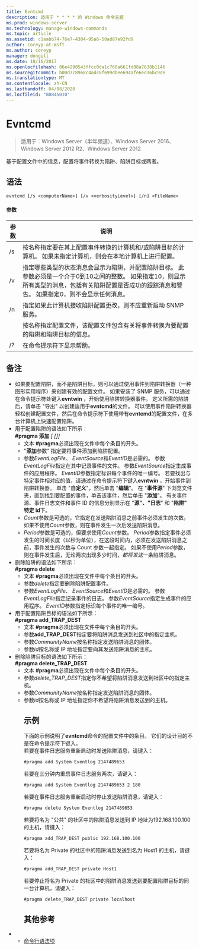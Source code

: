 ```yaml
---
title: Evntcmd
description: 适用于 * * * * 的 Windows 命令主题
ms.prod: windows-server
ms.technology: manage-windows-commands
ms.topic: article
ms.assetid: c1aabb74-76e7-4304-95a6-50ad87e92fd9
author: coreyp-at-msft
ms.author: coreyp
manager: dongill
ms.date: 10/16/2017
ms.openlocfilehash: 86e4290543ffcc0da1c768a661fd88a7638b1146
ms.sourcegitcommit: b00d7c8968c4adc8f699dbee694afe6ed36bc9de
ms.translationtype: MT
ms.contentlocale: zh-CN
ms.lasthandoff: 04/08/2020
ms.locfileid: "80845010"
---
```

# <a name="evntcmd"></a>Evntcmd

>适用于：Windows Server（半年频道）、Windows Server 2016、Windows Server 2012 R2、Windows Server 2012

基于配置文件中的信息，配置将事件转换为陷阱、陷阱目标或两者。   
## <a name="syntax"></a>语法  
```  
evntcmd [/s <computerName>] [/v <verbosityLevel>] [/n] <FileName>  
```  
#### <a name="parameters"></a>参数  

|      参数      |                                                                                                                                                            说明                                                                                                                                                             |
|---------------------|------------------------------------------------------------------------------------------------------------------------------------------------------------------------------------------------------------------------------------------------------------------------------------------------------------------------------------|
|  /s <computerName>  |                                                         按名称指定要在其上配置事件转换的计算机和/或陷阱目标的计算机。 如果未指定计算机，则会在本地计算机上进行配置。                                                          |
| /v <verbosityLevel> | 指定哪些类型的状态消息会显示为陷阱，并配置陷阱目标。 此参数必须是一个介于0到10之间的整数。 如果指定10，则显示所有类型的消息，包括有关陷阱配置是否成功的跟踪消息和警告。 如果指定0，则不会显示任何消息。 |
|         /n          |                                                                                                           指定如果此计算机接收陷阱配置更改，则不应重新启动 SNMP 服务。                                                                                                            |
|     <FileName>      |                                                                                     按名称指定配置文件，该配置文件包含有关将事件转换为要配置的陷阱和陷阱目标的信息。                                                                                     |
|         /?          |                                                                                                                                                在命令提示符下显示帮助。                                                                                                                                                |

## <a name="remarks"></a>备注  
- 如果要配置陷阱，而不是陷阱目标，则可以通过使用事件到陷阱转换器（一种图形实用程序）来创建有效的配置文件。 如果安装了 SNMP 服务，可以通过在命令提示符处键入**evntwin** ，开始使用陷阱转换器事件。 定义所需的陷阱后，请单击 "导出" 以创建适用于**evntcmd**的文件。 可以使用事件陷阱转换器轻松创建配置文件，然后在命令提示符下使用带有**evntcmd**的配置文件，在多台计算机上快速配置陷阱。  
- 用于配置陷阱的语法如下所示：  
  **#pragma 添加**<em><EventLogFile> <EventSource> <EventID> [<Count> [<Period>]]</em>  
  -   文本 **#pragma**必须出现在文件中每个条目的开头。  
  -   "**添加**参数" 指定要将事件添加到陷阱配置。  
  -   参数*EventLogFile*、 *EventSource*和*EventID*是必需的。 参数*EventLogFile*指定在其中记录事件的文件。 参数*EventSource*指定生成事件的应用程序。 *EventID*参数指定标识每个事件的唯一编号。 若要找出与特定事件相对应的值，请通过在命令提示符下键入**evntwin** ，开始事件到陷阱转换器。 单击 "**自定义**"，然后单击 "**编辑**"。 在 "**事件源**" 下浏览文件夹，直到找到要配置的事件，单击该事件，然后单击 "**添加**"。 有关事件源、事件日志文件和事件 ID 的信息分别显示在 "**源"、"日志**" 和 "**陷阱" 特定 id**下。  
  -   *Count*参数是可选的，它指定在发送陷阱消息之前事件必须发生的次数。 如果不使用*Count*参数，则在事件发生一次后发送陷阱消息。  
  -   *Period*参数是可选的，但要求使用*Count*参数。 *Period*参数指定事件必须发生的时间长度（以秒为单位），在这段时间内，必须在发送陷阱消息之前，事件发生的次数与 Count 参数一起指定。 如果不使用*Period*参数，则在事件发生后，无论两次出现多少时间，*都将发送*一条陷阱消息。  
- 删除陷阱的语法如下所示：  
  **#pragma delete**<em><EventLogFile> <EventSource> <EventID></em>  
  -   文本 **#pragma**必须出现在文件中每个条目的开头。  
  -   参数*delete*指定要删除陷阱配置事件。  
  -   参数*EventLogFile*、 *EventSource*和*EventID*是必需的。 参数*EventLogFile*指定记录事件的日志。 参数*EventSource*指定生成事件的应用程序。 *EventID*参数指定标识每个事件的唯一编号。  
- 用于配置陷阱目标的语法如下所示：  
  **#pragma add_TRAP_DEST**<em><CommunityName> <HostID></em>  
  -   文本 **#pragma**必须出现在文件中每个条目的开头。  
  -   参数**add_TRAP_DEST**指定要将陷阱消息发送到社区中的指定主机。  
  -   参数*CommunityName*按名称指定发送陷阱消息的团体。  
  -   参数*id*按名称或 IP 地址指定要向其发送陷阱消息的主机。  
- 删除陷阱目标的语法如下所示：  
  **#pragma delete_TRAP_DEST**<em><CommunityName> <HostID></em>  
  - 文本 **#pragma**必须出现在文件中每个条目的开头。  
  - 参数*delete_TRAP_DEST*指定你不希望将陷阱消息发送到社区中的指定主机。  
  - 参数*CommunityName*按名称指定发送陷阱消息的团体。  
  - 参数*id*按名称或 IP 地址指定你不希望将陷阱消息发送到的主机。  
    ## <a name="examples"></a><a name=BKMK_Examples></a>示例  
    下面的示例说明了**evntcmd**命令的配置文件中的条目。 它们的设计目的不是在命令提示符下键入。  
    若要在事件日志服务重新启动时发送陷阱消息，请键入：  
    ```  
    #pragma add System Eventlog 2147489653  
    ```  
    若要在三分钟内重启事件日志服务两次，请键入：  
    ```  
    #pragma add System Eventlog 2147489653 2 180  
    ```  
    若要在事件日志服务重新启动时停止发送陷阱消息，请键入：  
    ```  
    #pragma delete System Eventlog 2147489653  
    ```  
    若要将名为 "公共" 的社区中的陷阱消息发送到 IP 地址为192.168.100.100 的主机，请键入：  
    ```  
    #pragma add_TRAP_DEST public 192.168.100.100  
    ```  
    若要将名为 Private 的社区中的陷阱消息发送到名为 Host1 的主机，请键入：  
    ```  
    #pragma add_TRAP_DEST private Host1  
    ```  
    若要停止将名为 Private 的社区中的陷阱消息发送到要配置陷阱目标的同一台计算机，请键入：  
    ```  
    #pragma delete_TRAP_DEST private localhost  
    ```  
    ## <a name="additional-references"></a>其他参考  
- - [命令行语法项](command-line-syntax-key.md)  
